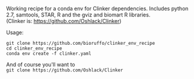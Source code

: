 Working recipe for a conda env for Clinker dependencies. Includes python 2.7, samtools, STAR, R and the gviz and biomart R libraries.  
(Clinker is: https://github.com/Oshlack/Clinker)

Usage:  
```
git clone https://github.com/bioruffo/clinker_env_recipe
cd clinker_env_recipe
conda env create -f clinker.yaml
```

And of course you'll want to  
`git clone https://github.com/Oshlack/Clinker` 

